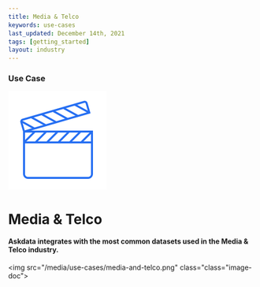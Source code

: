 ```yaml
---
title: Media & Telco
keywords: use-cases
last_updated: December 14th, 2021
tags: [getting_started]
layout: industry
---
```


### Use Case

<p class="text-center"><img src="/media/use-cases/icons/industry-media-and-telco.svg"></p>

<h1 class="text-center">Media & Telco</h1>

<h4 class="text-center">Askdata integrates with the most common datasets used in the Media & Telco industry.</h4>

<img src="/media/use-cases/media-and-telco.png" class="class="image-doc">
